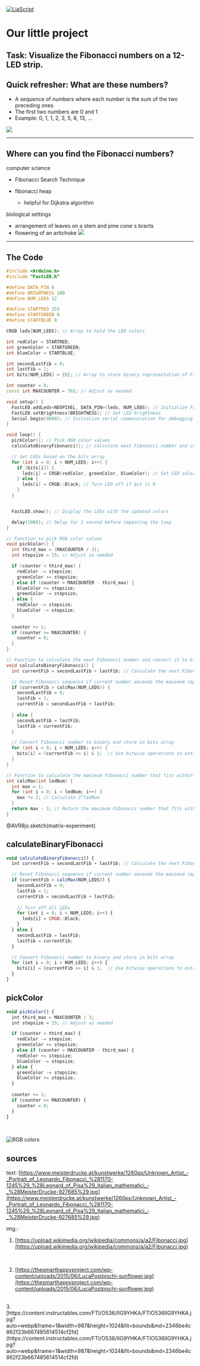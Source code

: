 

<!--


import: https://raw.githubusercontent.com/liaTemplates/AVR8js/main/README.md

-->

[![LiaScript](https://raw.githubusercontent.com/LiaScript/LiaScript/master/badges/course.svg)](https://liascript.github.io/course/?https://raw.githubusercontent.com/Amatetzu/LED_FIB/main/README.md#1)

# Our little project 

Task: Visualize the Fibonacci numbers on a 12-LED strip.
---
## Quick refresher: What are these numbers?

- A sequence of numbers where each number is the sum of the two preceding ones
- The first two numbers are 0 and 1
- Example: 0, 1, 1, 2, 3, 5, 8, 13, ...

![](https://www.meisterdrucke.at/kunstwerke/1260px/Unknown_Artist_-_Portrait_of_Leonardo_Fibonacci_%281170-1245%29_%28Leonard_of_Pisa%29_Italian_mathematici_-_%28MeisterDrucke-927685%29.jpg)

---
## Where can you find the Fibonacci numbers?

computer science

- Fibonacci Search Technique
- fibonacci heap 

    - helpful for Dijkstra algorithm



biological settings

- arrangement of leaves on a stem and pine cone`s bracts
- flowering of an artichoke
![](https://thesmarthappyproject.com/wp-content/uploads/2015/06/LucaPostpischi-sunflower.jpg)

---



## The Code
<div id="matrix-experiment">
<wokwi-neopixel-matrix pin="6" cols="12" rows="1"></wokwi-neopixel-matrix>
<span id="simulation-time"></span>
</div>

```fibbo.cpp             Automata
#include <Arduino.h>
#include "FastLED.h"

#define DATA_PIN 6
#define BRIGHTNESS 180
#define NUM_LEDS 12

#define STARTRED 255
#define STARTGREEN 0
#define STARTBLUE 0

CRGB leds[NUM_LEDS]; // Array to hold the LED colors

int redColor = STARTRED;
int greenColor = STARTGREEN;
int blueColor = STARTBLUE;

int secondLastFib = 0;
int lastFib = 1;
int bits[NUM_LEDS] = {0}; // Array to store binary representation of Fibonacci sequence

int counter = 0;
const int MAXCOUNTER = 765; // Adjust as needed

void setup() {
  FastLED.addLeds<NEOPIXEL, DATA_PIN>(leds, NUM_LEDS); // Initialize FastLED library with NEOPIXEL type and LED data pin
  FastLED.setBrightness(BRIGHTNESS); // Set LED brightness
  Serial.begin(9600); // Initialize serial communication for debugging
}

void loop() {
  pickColor(); // Pick RGB color values
  calculateBinaryFibonacci(); // Calculate next Fibonacci number and convert it to binary

  // Set LEDs based on the bits array
  for (int i = 0; i < NUM_LEDS; i++) {
    if (bits[i]) {
      leds[i] = CRGB(redColor, greenColor, blueColor); // Set LED color to random RGB values
    } else {
      leds[i] = CRGB::Black; // Turn LED off if bit is 0
    }
  }


  FastLED.show(); // Display the LEDs with the updated colors

  delay(1000); // Delay for 1 second before repeating the loop
}

// Function to pick RGB color values
void pickColor() {
  int third_max = (MAXCOUNTER / 3);
  int stepsize = 15; // Adjust as needed

  if (counter < third_max) {
    redColor -= stepsize;
    greenColor += stepsize;
  } else if (counter > MAXCOUNTER - third_max) {
    blueColor += stepsize;
    greenColor -= stepsize;
  } else {
    redColor -= stepsize;
    blueColor -= stepsize;
  }
  
  counter += 1;
  if (counter >= MAXCOUNTER) {
    counter = 0;
  }
}

// Function to calculate the next Fibonacci number and convert it to binary
void calculateBinaryFibonacci() {
  int currentFib = secondLastFib + lastFib; // Calculate the next Fibonacci number

  // Reset Fibonacci sequence if current number exceeds the maximum representable by NUM_LEDS bits
  if (currentFib > calcMax(NUM_LEDS)) {
    secondLastFib = 0;
    lastFib = 1;
    currentFib = secondLastFib + lastFib;
    
  } else {
    secondLastFib = lastFib;
    lastFib = currentFib;
  }

  // Convert Fibonacci number to binary and store in bits array
  for (int i = 0; i < NUM_LEDS; i++) {
    bits[i] = (currentFib >> i) & 1;  // Use bitwise operations to extract each bit of the Fibonacci number
  }
}

// Function to calculate the maximum Fibonacci number that fits within NUM_LEDS bits
int calcMax(int ledNum) {
  int max = 1;
  for (int i = 0; i < ledNum; i++) {
    max *= 2; // Calculate 2^ledNum
  }
  return max - 1; // Return the maximum Fibonacci number that fits within NUM_LEDS bits (2^ledNum - 1)
}


```
@AVR8js.sketch(matrix-experiment)

## calculateBinaryFibonacci

``` js
void calculateBinaryFibonacci() {
  int currentFib = secondLastFib + lastFib; // Calculate the next Fibonacci number

  // Reset Fibonacci sequence if current number exceeds the maximum representable by NUM_LEDS bits
  if (currentFib > calcMax(NUM_LEDS)) {
    secondLastFib = 0;
    lastFib = 1;
    currentFib = secondLastFib + lastFib;
    
    // Turn off all LEDs
    for (int i = 0; i < NUM_LEDS; i++) {
      leds[i] = CRGB::Black;
    }
  } else {
    secondLastFib = lastFib;
    lastFib = currentFib;
  }

  // Convert Fibonacci number to binary and store in bits array
  for (int i = 0; i < NUM_LEDS; i++) {
    bits[i] = (currentFib >> i) & 1;  // Use bitwise operations to extract each bit of the Fibonacci number
  }
}
```



## pickColor


``` js
void pickColor() {
  int third_max = MAXCOUNTER / 3;
  int stepsize = 15; // Adjust as needed

  if (counter < third_max) {
    redColor -= stepsize;
    greenColor += stepsize;
  } else if (counter > MAXCOUNTER - third_max) {
    redColor += stepsize;
    blueColor -= stepsize;
  } else {
    greenColor -= stepsize;
    blueColor += stepsize;
  }
  
  counter += 1;
  if (counter >= MAXCOUNTER) {
    counter = 0;
  }
}
```
<br>


![RGB colors](https://content.instructables.com/FTI/O536/IIG9YHKA/FTIO536IIG9YHKA.jpg?auto=webp&frame=1&width=320&md=2346be4c862f23b667485614514cf2fd) <!--style="width: 80%; max-width: 70vh;"-->


## sources

text: 
[https://www.meisterdrucke.at/kunstwerke/1260px/Unknown_Artist_-_Portrait_of_Leonardo_Fibonacci_%281170-1245%29_%28Leonard_of_Pisa%29_Italian_mathematici_-_%28MeisterDrucke-927685%29.jpg](https://www.meisterdrucke.at/kunstwerke/1260px/Unknown_Artist_-_Portrait_of_Leonardo_Fibonacci_%281170-1245%29_%28Leonard_of_Pisa%29_Italian_mathematici_-_%28MeisterDrucke-927685%29.jpg)

img.: 

1. [https://upload.wikimedia.org/wikipedia/commons/a/a2/Fibonacci.jpg](https://upload.wikimedia.org/wikipedia/commons/a/a2/Fibonacci.jpg)

<br>

2. [https://thesmarthappyproject.com/wp-content/uploads/2015/06/LucaPostpischi-sunflower.jpg](https://thesmarthappyproject.com/wp-content/uploads/2015/06/LucaPostpischi-sunflower.jpg)

<br>
3. [https://content.instructables.com/FTI/O536/IIG9YHKA/FTIO536IIG9YHKA.jpg?auto=webp&frame=1&width=987&height=1024&fit=bounds&md=2346be4c862f23b667485614514cf2fd](https://content.instructables.com/FTI/O536/IIG9YHKA/FTIO536IIG9YHKA.jpg?auto=webp&frame=1&width=987&height=1024&fit=bounds&md=2346be4c862f23b667485614514cf2fd)
